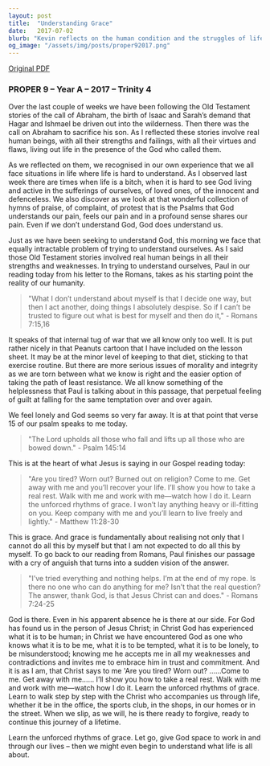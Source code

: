 ```yaml
---
layout: post
title:  "Understanding Grace"
date:   2017-07-02
blurb: "Kevin reflects on the human condition and the struggles of life, drawing from the Old Testament and the teachings of Paul. He emphasizes the concept of grace, the internal tug of war we face, and the comfort found in Jesus' invitation to learn the 'unforced rhythms of grace'. The sermon reassures us that in our weaknesses and contradictions, we are understood and accepted by God."
og_image: "/assets/img/posts/proper92017.png"
---
```

[Original PDF](/assets/pdf/proper92017.pdf)    
### PROPER 9 – Year A – 2017 – Trinity 4

Over the last couple of weeks we have been following the Old Testament stories of the call of Abraham, the birth of Isaac and Sarah’s demand that Hagar and Ishmael be driven out into the wilderness. Then there was the call on Abraham to sacrifice his son. As I reflected these stories involve real human beings, with all their strengths and failings, with all their virtues and flaws, living out life in the presence of the God who called them.

As we reflected on them, we recognised in our own experience that we all face situations in life where life is hard to understand. As I observed last week there are times when life is a bitch, when it is hard to see God living and active in the sufferings of ourselves, of loved ones, of the innocent and defenceless. We also discover as we look at that wonderful collection of hymns of praise, of complaint, of protest that is the Psalms that God understands our pain, feels our pain and in a profound sense shares our pain. Even if we don’t understand God, God does understand us.

Just as we have been seeking to understand God, this morning we face that equally intractable problem of trying to understand ourselves. As I said those Old Testament stories involved real human beings in all their strengths and weaknesses. In trying to understand ourselves, Paul in our reading today from his letter to the Romans, takes as his starting point the reality of our humanity.

> "What I don’t understand about myself is that I decide one way, but then I act another, doing things I absolutely despise. So if I can’t be trusted to figure out what is best for myself and then do it," - Romans 7:15,16

It speaks of that internal tug of war that we all know only too well. It is put rather nicely in that Peanuts cartoon that I have included on the lesson sheet. It may be at the minor level of keeping to that diet, sticking to that exercise routine. But there are more serious issues of morality and integrity as we are torn between what we know is right and the easier option of taking the path of least resistance. We all know something of the helplessness that Paul is talking about in this passage, that perpetual feeling of guilt at falling for the same temptation over and over again.

We feel lonely and God seems so very far away. It is at that point that verse 15 of our psalm speaks to me today.

> "The Lord upholds all those who fall and lifts up all those who are bowed down." - Psalm 145:14

This is at the heart of what Jesus is saying in our Gospel reading today:

> "Are you tired? Worn out? Burned out on religion? Come to me. Get away with me and you’ll recover your life. I’ll show you how to take a real rest. Walk with me and work with me—watch how I do it. Learn the unforced rhythms of grace. I won’t lay anything heavy or ill-fitting on you. Keep company with me and you’ll learn to live freely and lightly." - Matthew 11:28-30

This is grace. And grace is fundamentally about realising not only that I cannot do all this by myself but that I am not expected to do all this by myself. To go back to our reading from Romans, Paul finishes our passage with a cry of anguish that turns into a sudden vision of the answer.

> "I’ve tried everything and nothing helps. I’m at the end of my rope. Is there no one who can do anything for me? Isn’t that the real question? The answer, thank God, is that Jesus Christ can and does." - Romans 7:24-25

God is there. Even in his apparent absence he is there at our side. For God has found us in the person of Jesus Christ; in Christ God has experienced what it is to be human; in Christ we have encountered God as one who knows what it is to be me, what it is to be tempted, what it is to be lonely, to be misunderstood; knowing me he accepts me in all my weaknesses and contradictions and invites me to embrace him in trust and commitment. And it is as I am, that Christ says to me 'Are you tired? Worn out? ……Come to me. Get away with me…... I’ll show you how to take a real rest. Walk with me and work with me—watch how I do it. Learn the unforced rhythms of grace. Learn to walk step by step with the Christ who accompanies us through life, whether it be in the office, the sports club, in the shops, in our homes or in the street. When we slip, as we will, he is there ready to forgive, ready to continue this journey of a lifetime.

Learn the unforced rhythms of grace. Let go, give God space to work in and through our lives – then we might even begin to understand what life is all about.
